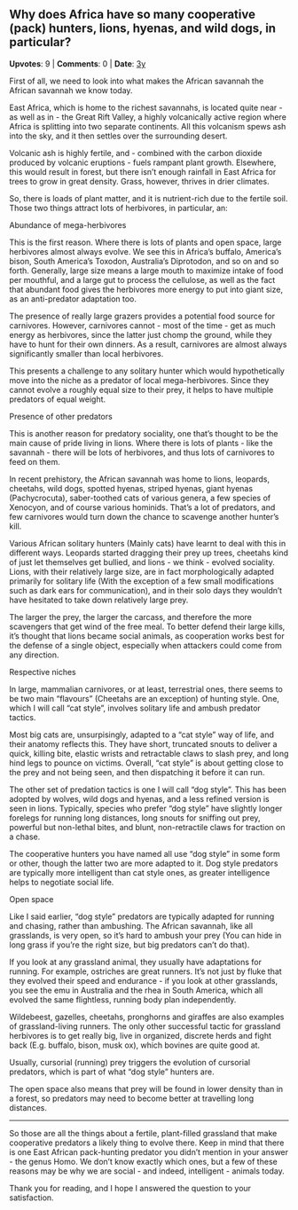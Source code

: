 ## Why does Africa have so many cooperative (pack) hunters, lions, hyenas, and wild dogs, in particular?
    
**Upvotes**: 9 | **Comments**: 0 | **Date**: [3y](https://www.quora.com/Why-does-Africa-have-so-many-cooperative-pack-hunters-lions-hyenas-and-wild-dogs-in-particular/answer/Gary-Meaney)

First of all, we need to look into what makes the African savannah the African savannah we know today.

East Africa, which is home to the richest savannahs, is located quite near - as well as in - the Great Rift Valley, a highly volcanically active region where Africa is splitting into two separate continents. All this volcanism spews ash into the sky, and it then settles over the surrounding desert.

Volcanic ash is highly fertile, and - combined with the carbon dioxide produced by volcanic eruptions - fuels rampant plant growth. Elsewhere, this would result in forest, but there isn’t enough rainfall in East Africa for trees to grow in great density. Grass, however, thrives in drier climates.

So, there is loads of plant matter, and it is nutrient-rich due to the fertile soil. Those two things attract lots of herbivores, in particular, an:

Abundance of mega-herbivores

This is the first reason. Where there is lots of plants and open space, large herbivores almost always evolve. We see this in Africa’s buffalo, America’s bison, South America’s Toxodon, Australia’s Diprotodon, and so on and so forth. Generally, large size means a large mouth to maximize intake of food per mouthful, and a large gut to process the cellulose, as well as the fact that abundant food gives the herbivores more energy to put into giant size, as an anti-predator adaptation too.

The presence of really large grazers provides a potential food source for carnivores. However, carnivores cannot - most of the time - get as much energy as herbivores, since the latter just chomp the ground, while they have to hunt for their own dinners. As a result, carnivores are almost always significantly smaller than local herbivores.

This presents a challenge to any solitary hunter which would hypothetically move into the niche as a predator of local mega-herbivores. Since they cannot evolve a roughly equal size to their prey, it helps to have multiple predators of equal weight.

Presence of other predators

This is another reason for predatory sociality, one that’s thought to be the main cause of pride living in lions. Where there is lots of plants - like the savannah - there will be lots of herbivores, and thus lots of carnivores to feed on them.

In recent prehistory, the African savannah was home to lions, leopards, cheetahs, wild dogs, spotted hyenas, striped hyenas, giant hyenas (Pachycrocuta), saber-toothed cats of various genera, a few species of Xenocyon, and of course various hominids. That’s a lot of predators, and few carnivores would turn down the chance to scavenge another hunter’s kill.

Various African solitary hunters (Mainly cats) have learnt to deal with this in different ways. Leopards started dragging their prey up trees, cheetahs kind of just let themselves get bullied, and lions - we think - evolved sociality. Lions, with their relatively large size, are in fact morphologically adapted primarily for solitary life (With the exception of a few small modifications such as dark ears for communication), and in their solo days they wouldn’t have hesitated to take down relatively large prey.

The larger the prey, the larger the carcass, and therefore the more scavengers that get wind of the free meal. To better defend their large kills, it’s thought that lions became social animals, as cooperation works best for the defense of a single object, especially when attackers could come from any direction.

Respective niches

In large, mammalian carnivores, or at least, terrestrial ones, there seems to be two main “flavours” (Cheetahs are an exception) of hunting style. One, which I will call “cat style”, involves solitary life and ambush predator tactics.

Most big cats are, unsurpisingly, adapted to a “cat style” way of life, and their anatomy reflects this. They have short, truncated snouts to deliver a quick, killing bite, elastic wrists and retractable claws to slash prey, and long hind legs to pounce on victims. Overall, “cat style” is about getting close to the prey and not being seen, and then dispatching it before it can run.

The other set of predation tactics is one I will call “dog style”. This has been adopted by wolves, wild dogs and hyenas, and a less refined version is seen in lions. Typically, species who prefer “dog style” have slightly longer forelegs for running long distances, long snouts for sniffing out prey, powerful but non-lethal bites, and blunt, non-retractile claws for traction on a chase.

The cooperative hunters you have named all use “dog style” in some form or other, though the latter two are more adapted to it. Dog style predators are typically more intelligent than cat style ones, as greater intelligence helps to negotiate social life.

Open space

Like I said earlier, “dog style” predators are typically adapted for running and chasing, rather than ambushing. The African savannah, like all grasslands, is very open, so it’s hard to ambush your prey (You can hide in long grass if you’re the right size, but big predators can’t do that).

If you look at any grassland animal, they usually have adaptations for running. For example, ostriches are great runners. It’s not just by fluke that they evolved their speed and endurance - if you look at other grasslands, you see the emu in Australia and the rhea in South America, which all evolved the same flightless, running body plan independently.

Wildebeest, gazelles, cheetahs, pronghorns and giraffes are also examples of grassland-living runners. The only other successful tactic for grassland herbivores is to get really big, live in organized, discrete herds and fight back (E.g. buffalo, bison, musk ox), which bovines are quite good at.

Usually, cursorial (running) prey triggers the evolution of cursorial predators, which is part of what “dog style” hunters are.

The open space also means that prey will be found in lower density than in a forest, so predators may need to become better at travelling long distances.

* * *

So those are all the things about a fertile, plant-filled grassland that make cooperative predators a likely thing to evolve there. Keep in mind that there is one East African pack-hunting predator you didn’t mention in your answer - the genus Homo. We don’t know exactly which ones, but a few of these reasons may be why we are social - and indeed, intelligent - animals today.

Thank you for reading, and I hope I answered the question to your satisfaction.

